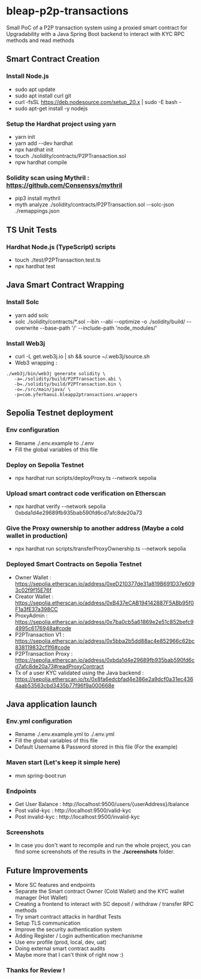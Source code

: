 # bleap-p2p-transactions

Small PoC of a P2P transaction system using a proxied smart contract for Upgradability with a Java Spring Boot backend to interact with KYC RPC methods and read methods

## Smart Contract Creation
### Install Node.js
 - sudo apt update
 - sudo apt install curl git
 - curl -fsSL https://deb.nodesource.com/setup_20.x | sudo -E bash -
 - sudo apt-get install -y nodejs

### Setup the Hardhat project using yarn
 - yarn init
 - yarn add --dev hardhat
 - npx hardhat init
 - touch ./solidity/contracts/P2PTransaction.sol
 - npw hardhat compile

### Solidity scan using Mythril : https://github.com/Consensys/mythril
- pip3 install mythril
- myth analyze ./solidity/contracts/P2PTransaction.sol --solc-json ./remappings.json

## TS Unit Tests
### Hardhat Node.js (TypeScript) scripts
 - touch ./test/P2PTransaction.test.ts
 - npx hardhat test

## Java Smart Contract Wrapping
### Install Solc
 - yarn add solc
 - solc ./solidity/contracts/*.sol --bin --abi --optimize -o ./solidity/build/ --overwrite --base-path '/' --include-path 'node_modules/'

### Install Web3j
 - curl -L get.web3j.io | sh && source ~/.web3j/source.sh
 - Web3 wrapping :

```
./web3j/bin/web3j generate solidity \
   -a=./solidity/build/P2PTransaction.abi \
   -b=./solidity/build/P2PTransaction.bin \
   -o=./src/main/java/ \
   -p=com.yferhaoui.bleapp2ptransactions.wrappers
```

## Sepolia Testnet deployment
### Env configuration
 - Rename ./.env.example to ./.env
 - Fill the global variables of this file
### Deploy on Sepolia Testnet
 - npx hardhat run scripts/deployProxy.ts --network sepolia
### Upload smart contract code verification on Etherscan
 - npx hardhat verify --network sepolia 0xbda1d4e29689fb935bab590fd6cd7afc8de20a73
### Give the Proxy ownership to another address (Maybe a cold wallet in production)
 - npx hardhat run scripts/transferProxyOwnership.ts --network sepolia

### Deployed Smart Contracts on Sepolia Testnet
 - Owner Wallet : https://sepolia.etherscan.io/address/0xeD210377de31a819B691D37e6093c02f9f15E76f
 - Creator Wallet : https://sepolia.etherscan.io/address/0xB437eCAB194142887F5ABb95f0F1a3fE37a398CC
 - ProxyAdmin : https://sepolia.etherscan.io/address/0x7ba0cb5a61869e2e51c852befc94995c6176948a#code
 - P2PTransaction V1 : https://sepolia.etherscan.io/address/0x5bba2b5dd88ac4e852966c62bc838119832cf1f6#code
 - P2PTransaction Proxy : https://sepolia.etherscan.io/address/0xbda1d4e29689fb935bab590fd6cd7afc8de20a73#readProxyContract
 - Tx of a user KYC validated using the Java backend : https://sepolia.etherscan.io/tx/0x8fa6edcbfad4e386e2a9dcf0a31ec4364aab53563cbd3435b77f96f9a000668e

## Java application launch 
### Env.yml configuration
 - Rename ./.env.example.yml to ./.env.yml
 - Fill the global variables of this file
 - Default Username & Password stored in this file (For the example)

### Maven start (Let's keep it simple here)
 - mvn spring-boot:run

### Endpoints
 - Get User Balance : http://localhost:9500/users/{userAddress}/balance
 - Post valid-kyc : http://localhost:9500/valid-kyc
 - Post invalid-kyc : http://localhost:9500/invalid-kyc

### Screenshots
- In case you don't want to recompile and run the whole project, you can find some screenshots of the results in the **./screenshots** folder.

## Future Improvements
 - More SC features and endpoints
 - Separate the Smart contract Owner (Cold Wallet) and the KYC wallet manager (Hot Wallet)
 - Creating a frontend to interact with SC deposit / withdraw / transfer RPC methods
 - Try smart contract attacks in hardhat Tests
 - Setup TLS communication
 - Improve the security authentication system
 - Adding Register / Login authentication mechanisme
 - Use env profile (prod, local, dev, uat)
 - Doing external smart contract audits
 - Maybe more that I can't think of right now :)

### Thanks for Review !
